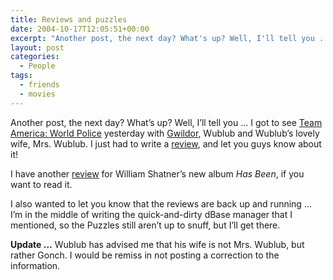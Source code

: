 ```yaml
---
title: Reviews and puzzles
date: 2004-10-17T12:05:51+00:00
excerpt: "Another post, the next day? What's up? Well, I'll tell you ... I got to see Team America: World Police yesterday with"
layout: post
categories:
  - People
tags:
  - friends
  - movies
---
```

Another post, the next day? What&#8217;s up? Well, I&#8217;ll tell you &#8230; I got to see <a href="http://www.imdb.com/title/tt0372588/" target="_blank">Team America: World Police</a> yesterday with <a href="http://gwild0r.tumblr.com" target="_blank">Gwildor</a>, Wublub and Wublub&#8217;s lovely wife, Mrs. Wublub. I just had to write a <a href="/team-america-world-police.html" target="_blank">review</a>, and let you guys know about it!

I have another <a href="/william-shatner-has-been.html" target="_blank">review</a> for William Shatner&#8217;s new album _Has Been_, if you want to read it.

I also wanted to let you know that the reviews are back up and running &#8230; I&#8217;m in the middle of writing the quick-and-dirty dBase manager that I mentioned, so the Puzzles still aren&#8217;t up to snuff, but I&#8217;ll get there.

**Update &#8230;** Wublub has advised me that his wife is not Mrs. Wublub, but rather Gonch. I would be remiss in not posting a correction to the information.